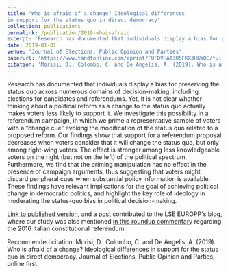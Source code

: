 ```yaml
---
title: "Who is afraid of a change? Ideological differences
in support for the status quo in direct democracy"
collection: publications
permalink: /publication/2019-whoisafraid
excerpt: 'Research has documented that individuals display a bias for preserving the status quo across numerous domains of decision-making, including elections for candidates and referendums. Yet, it is not clear whether thinking about a political reform as a change to the status quo actually makes voters less likely to support it. We investigate this possibility in a referendum campaign, in which we prime a representative sample of voters with a “change cue” evoking the modification of the status quo related to a proposed reform. Our findings show that support for a referendum proposal decreases when voters consider that it will change the status quo, but only among right-wing voters. The effect is stronger among less knowledgeable voters on the right (but not on the left) of the political spectrum. Furthermore, we find that the priming manipulation has no effect in the presence of campaign arguments, thus suggesting that voters might discard peripheral cues when substantial policy information is available. These findings have relevant implications for the goal of achieving political change in democratic politics, and highlight the key role of ideology in moderating the status-quo bias in political decision-making.'
date: 2019-01-01
venue: 'Journal of Elections, Public Opinion and Parties'
paperurl: 'https://www.tandfonline.com/eprint/FUFDVHAT3U5FKX3HGWQC/full?target=10.1080/17457289.2019.1698048'
citation: 'Morisi, D., Colombo, C. and De Angelis, A. (2019). Who is afraid of a change? Ideological differences in support for the status quo in direct democracy. Journal of Elections, Public Opinion and Parties, online first.'
---
```


Research has documented that individuals display a bias for preserving the status quo across numerous domains of decision-making, including elections for candidates and referendums. Yet, it is not clear whether thinking about a political reform as a change to the status quo actually makes voters less likely to support it. We investigate this possibility in a referendum campaign, in which we prime a representative sample of voters with a “change cue” evoking the modification of the status quo related to a proposed reform. Our findings show that support for a referendum proposal decreases when voters consider that it will change the status quo, but only among right-wing voters. The effect is stronger among less knowledgeable voters on the right (but not on the left) of the political spectrum. Furthermore, we find that the priming manipulation has no effect in the presence of campaign arguments, thus suggesting that voters might discard peripheral cues when substantial policy information is available. These findings have relevant implications for the goal of achieving political change in democratic politics, and highlight the key role of ideology in moderating the status-quo bias in political decision-making.

[Link to published version](https://www.tandfonline.com/eprint/FUFDVHAT3U5FKX3HGWQC/full?target=10.1080/17457289.2019.1698048), and a [post](https://blogs.lse.ac.uk/europpblog/2016/11/18/new-survey-evidence-italian-referendum-2016/) contributed to the LSE EUROPP's blog, where our study was also mentioned [in this roundup commentary](https://blogs.lse.ac.uk/europpblog/2016/12/03/italys-constitutional-referendum-a-roundup-of-the-political-commentary/) regarding the 2016 Italian constitutional referendum. 

Recommended citation: Morisi, D., Colombo, C. and De Angelis, A. (2019). Who is afraid of a change? Ideological differences in support for the status quo in direct democracy. Journal of Elections, Public Opinion and Parties, online first.
